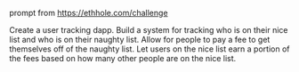 prompt from https://ethhole.com/challenge


Create a user tracking dapp. Build a system for tracking 
who is on their nice list and who is on their naughty list.
Allow for people to pay a fee to get themselves off of the 
naughty list. Let users on the nice list earn a portion of 
the fees based on how many other people are on the nice list.
